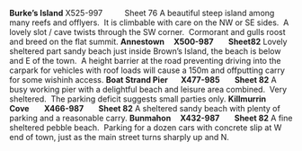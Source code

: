 **Burke’s Island** X525-997          Sheet 76 A beautiful steep island among many reefs and offlyers.  It is climbable with care on the NW or SE sides.  A lovely slot / cave twists through the SW corner.  Cormorant and gulls roost and breed on the flat summit. **Annestown     X500-987        Sheet82** Lovely sheltered part sandy beach just inside Brown’s Island, the beach is below and E of the town.  A height barrier at the road preventing driving into the carpark for vehicles with roof loads will cause a 150m and offputting carry for some wishinh access. **Boat Strand Pier       X477-985        Sheet 82** A busy working pier with a delightful beach and leisure area combined.  Very sheltered.  The parking deficit suggests small parties only. **Killmurrin Cove        X466-987        Sheet 82** A sheltered sandy beach with plenty of parking and a reasonable carry. **Bunmahon     X432-987        Sheet 82** A fine sheltered pebble beach.  Parking for a dozen cars with concrete slip at W end of town, just as the main street turns sharply up and N. 